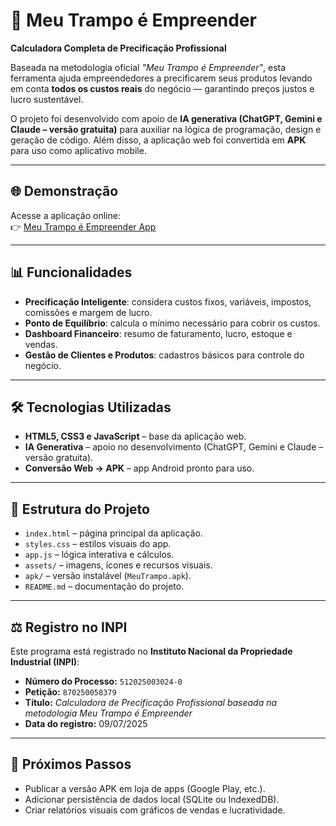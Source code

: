 # 📱 Meu Trampo é Empreender

**Calculadora Completa de Precificação Profissional**

Baseada na metodologia oficial *"Meu Trampo é Empreender"*, esta ferramenta ajuda empreendedores a precificarem seus produtos levando em conta **todos os custos reais** do negócio — garantindo preços justos e lucro sustentável.  

O projeto foi desenvolvido com apoio de **IA generativa (ChatGPT, Gemini e Claude – versão gratuita)** para auxiliar na lógica de programação, design e geração de código. Além disso, a aplicação web foi convertida em **APK** para uso como aplicativo mobile.

---

## 🌐 Demonstração

Acesse a aplicação online:  
👉 [Meu Trampo é Empreender App](https://leanttro.github.io/meutrampoapp/)

---

## 📊 Funcionalidades

- **Precificação Inteligente**: considera custos fixos, variáveis, impostos, comissões e margem de lucro.  
- **Ponto de Equilíbrio**: calcula o mínimo necessário para cobrir os custos.  
- **Dashboard Financeiro**: resumo de faturamento, lucro, estoque e vendas.  
- **Gestão de Clientes e Produtos**: cadastros básicos para controle do negócio.  

---

## 🛠️ Tecnologias Utilizadas

- **HTML5, CSS3 e JavaScript** – base da aplicação web.  
- **IA Generativa** – apoio no desenvolvimento (ChatGPT, Gemini e Claude – versão gratuita).  
- **Conversão Web → APK** – app Android pronto para uso.  

---

## 📂 Estrutura do Projeto

- `index.html` – página principal da aplicação.  
- `styles.css` – estilos visuais do app.  
- `app.js` – lógica interativa e cálculos.  
- `assets/` – imagens, ícones e recursos visuais.  
- `apk/` – versão instalável (`MeuTrampo.apk`).  
- `README.md` – documentação do projeto.  

---

## ⚖️ Registro no INPI

Este programa está registrado no **Instituto Nacional da Propriedade Industrial (INPI)**:  

- **Número do Processo:** `512025003024-0`  
- **Petição:** `870250058379`  
- **Título:** *Calculadora de Precificação Profissional baseada na metodologia Meu Trampo é Empreender*  
- **Data do registro:** 09/07/2025  

---

## 📌 Próximos Passos

- Publicar a versão APK em loja de apps (Google Play, etc.).  
- Adicionar persistência de dados local (SQLite ou IndexedDB).  
- Criar relatórios visuais com gráficos de vendas e lucratividade.  

